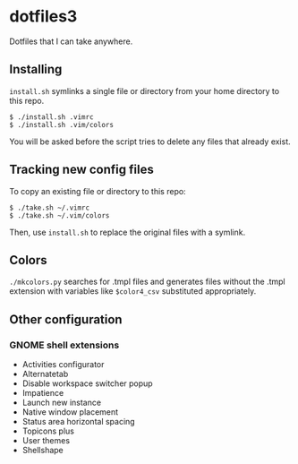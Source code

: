 # dotfiles3

Dotfiles that I can take anywhere.

## Installing

`install.sh` symlinks a single file or directory from your home directory to
this repo.

```
$ ./install.sh .vimrc
$ ./install.sh .vim/colors
```

You will be asked before the script tries to delete any files that already
exist.

## Tracking new config files

To copy an existing file or directory to this repo:

```
$ ./take.sh ~/.vimrc
$ ./take.sh ~/.vim/colors
```

Then, use `install.sh` to replace the original files with a symlink.

## Colors

`./mkcolors.py` searches for .tmpl files and generates files without the .tmpl
extension with variables like `$color4_csv` substituted appropriately.

## Other configuration

### GNOME shell extensions

- Activities configurator
- Alternatetab
- Disable workspace switcher popup
- Impatience
- Launch new instance
- Native window placement
- Status area horizontal spacing
- Topicons plus
- User themes
- Shellshape
